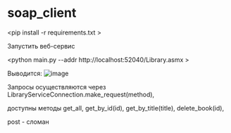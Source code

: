 # soap_client

<pip install -r requirements.txt >  

Запустить веб-сервис  

<python main.py --addr http://localhost:52040/Library.asmx >  

Выводится:
![image](https://github.com/artemtitov1/soap_client/assets/113107946/69e35866-5933-45d4-80fd-4aee1c03838b)

Запросы осуществляются через LibraryServiceConnection.make_request(method),  

доступны методы get_all, get_by_id(id), get_by_title(title), delete_book(id),  

post - сломан  
